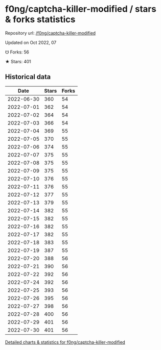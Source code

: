 # f0ng/captcha-killer-modified / stars & forks statistics

Repository url: [/f0ng/captcha-killer-modified](https://github.com/f0ng/captcha-killer-modified)

Updated on Oct 2022, 07

☋ Forks: 56

★ Stars: 401

## Historical data
| Date | Stars | Forks |
|------|-------|-------|
| 2022-06-30 | 360 | 54 | 
| 2022-07-01 | 362 | 54 | 
| 2022-07-02 | 364 | 54 | 
| 2022-07-03 | 366 | 54 | 
| 2022-07-04 | 369 | 55 | 
| 2022-07-05 | 370 | 55 | 
| 2022-07-06 | 374 | 55 | 
| 2022-07-07 | 375 | 55 | 
| 2022-07-08 | 375 | 55 | 
| 2022-07-09 | 375 | 55 | 
| 2022-07-10 | 376 | 55 | 
| 2022-07-11 | 376 | 55 | 
| 2022-07-12 | 377 | 55 | 
| 2022-07-13 | 379 | 55 | 
| 2022-07-14 | 382 | 55 | 
| 2022-07-15 | 382 | 55 | 
| 2022-07-16 | 382 | 55 | 
| 2022-07-17 | 382 | 55 | 
| 2022-07-18 | 383 | 55 | 
| 2022-07-19 | 387 | 55 | 
| 2022-07-20 | 388 | 56 | 
| 2022-07-21 | 390 | 56 | 
| 2022-07-22 | 392 | 56 | 
| 2022-07-24 | 392 | 56 | 
| 2022-07-25 | 393 | 56 | 
| 2022-07-26 | 395 | 56 | 
| 2022-07-27 | 398 | 56 | 
| 2022-07-28 | 400 | 56 | 
| 2022-07-29 | 401 | 56 | 
| 2022-07-30 | 401 | 56 | 


[Detailed charts & statistics for f0ng/captcha-killer-modified](https://reviewgithub.com/rep/f0ng/captcha-killer-modified)
